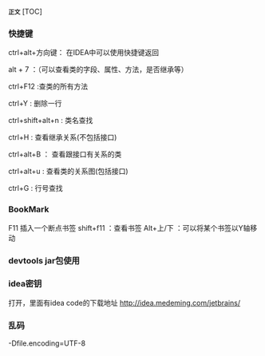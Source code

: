 **`正文`**
[TOC]

### 快捷键

ctrl+alt+方向键： 在IDEA中可以使用快捷键返回

alt + 7 ：（可以查看类的字段、属性、方法，是否继承等）

ctrl+F12 :查类的所有方法

ctrl+Y : 删除一行

ctrl+shift+alt+n : 类名查找

ctrl+H : 查看继承关系(不包括接口)

ctrl+alt+B ： 查看跟接口有关系的类

ctrl+alt+u : 查看类的关系图(包括接口)

ctrl+G : 行号查找


### BookMark
F11 插入一个断点书签
shift+f11 ：查看书签
Alt+上/下 ：可以将某个书签以Y轴移动

### devtools jar包使用




### idea密钥
打开，里面有idea code的下载地址
http://idea.medeming.com/jetbrains/



### 乱码
-Dfile.encoding=UTF-8